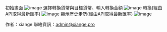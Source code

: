 初始畫面
![image](https://github.com/Pacaba7313/currency_converter/assets/89626916/d5cd4993-54f9-47a9-bffa-b2b2b8184711)
選擇轉換貨幣與目標貨幣、輸入轉換金額
![image](https://github.com/Pacaba7313/currency_converter/assets/89626916/03c5865f-a453-44f3-9554-c7589fa6a4ab)
轉換(經由API取得最新匯率)
![image](https://github.com/Pacaba7313/currency_converter/assets/89626916/4f2a8ba1-7e3c-4855-99c1-0b21b1a04eb5)
顯示歷史走勢(經由API取得最新匯率)
![image](https://github.com/Pacaba7313/currency_converter/assets/89626916/b9a40170-b00a-4763-8df0-e2c18e78ab08)

作者：xiange
聯絡資訊：admin@xiange.pro
